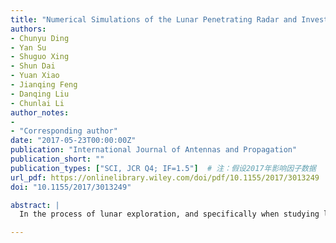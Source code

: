 ```yaml
---
title: "Numerical Simulations of the Lunar Penetrating Radar and Investigations of the Geological Structures of the Lunar Regolith Layer at the Chang’E 3 Landing Site"
authors:
- Chunyu Ding
- Yan Su
- Shuguo Xing
- Shun Dai
- Yuan Xiao
- Jianqing Feng
- Danqing Liu
- Chunlai Li
author_notes:
- 
- "Corresponding author"
date: "2017-05-23T00:00:00Z"
publication: "International Journal of Antennas and Propagation"
publication_short: ""
publication_types: ["SCI, JCR Q4; IF=1.5"]  # 注：假设2017年影响因子数据
url_pdf: https://onlinelibrary.wiley.com/doi/pdf/10.1155/2017/3013249
doi: "10.1155/2017/3013249"

abstract: |
  In the process of lunar exploration, and specifically when studying lunar surface structure and thickness, the established lunar regolith model is usually a uniform and ideal structural model, which is not well-suited to describe the real structure of the lunar regolith layer. The present study aims to explain the geological structural information contained in the channel 2 LPR (lunar penetrating radar) data. In this paper, the random medium theory and Apollo drilling core data are used to construct a modeling method based on discrete heterogeneous random media, and the simulation data are processed and collected by the electromagnetic numerical method FDTD (finite-difference time domain). When comparing the LPR data with the simulated data, the heterogeneous random medium model is more consistent with the actual distribution of the media in the lunar regolith layer. It is indicated that the interior structure of the lunar regolith layer at the landing site is not a pure lunar regolith medium but rather a regolith-rock mixture, with rocks of different sizes and shapes. Finally, several reasons are given to explain the formation of the geological structures of the lunar regolith layer at the Chang’E 3 landing site, as well as the possible geological stratification structure.

---
```


